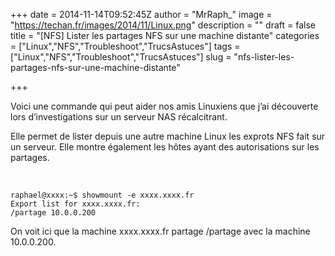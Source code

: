 +++
date = 2014-11-14T09:52:45Z
author = "MrRaph_"
image = "https://techan.fr/images/2014/11/Linux.png"
description = ""
draft = false
title = "[NFS] Lister les partages NFS sur une machine distante"
categories = ["Linux","NFS","Troubleshoot","TrucsAstuces"]
tags = ["Linux","NFS","Troubleshoot","TrucsAstuces"]
slug = "nfs-lister-les-partages-nfs-sur-une-machine-distante"

+++


Voici une commande qui peut aider nos amis Linuxiens que j’ai découverte lors d’investigations sur un serveur NAS récalcitrant.

Elle permet de lister depuis une autre machine Linux les exprots NFS fait sur un serveur. Elle montre également les hôtes ayant des autorisations sur les partages.  

  

    raphael@xxxx:~$ showmount -e xxxx.xxxx.fr
    Export list for xxxx.xxxx.fr:
    /partage 10.0.0.200

On voit ici que la machine xxxx.xxxx.fr partage /partage avec la machine 10.0.0.200.
